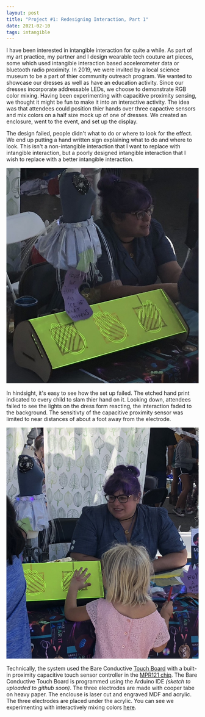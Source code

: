 ```yaml
---
layout: post
title: "Project #1: Redesigning Interaction, Part 1"
date: 2021-02-10
tags: intangible
---
```


I have been interested in intangible interaction for quite a while. As part of my art practice, my partner and I design wearable tech couture art pieces, some which used intangible interaction based accelerometer data or bluetooth radio proximity.  In 2019, we were invited by a local science museum to be a part of thier community outreach program. We wanted to showcase our dresses as well as have an education activity. Since our dresses incorporate addressable LEDs, we choose to demonstrate RGB color mixing. Having been experimenting with capacitive proximity sensing, we thought it might be fun to make it into an interactive activity. The idea was that attendees could position thier hands over three capactive sensors and mix colors on a half size mock up of one of dresses. We created an enclosure, went to the event, and set up the display. 

The design failed, people didn't what to do or where to look for the effect. We end up putting a hand written sign explaining what to do and where to look. This isn't a non-intangible interaction that I want to replace with intangible interaction, but a poorly designed intangible interaction that I wish to replace with a better intangible interaction.

![the set up](/images/IMG_7156.jpeg)

In hindsight, it's easy to see how the set up failed. The etched hand print indicated to every child to slam thier hand on it. Looking down, attendees failed to see the lights on the dress form reacting, the interaction faded to the background. The sensitivty of the capacitive proximity sensor was limited to near distances of about a foot away from the electrode.

![bad design](/images/IMG_7158.jpeg)

Technically, the system used the Bare Conductive [Touch Board](https://www.bareconductive.com/shop/touch-board/) with a built-in proximity capacitive touch sensor controller in the [MPR121 chip](https://cdn-shop.adafruit.com/datasheets/MPR121.pdf). The Bare Conductive Touch Board is programmed using the Arduino IDE *(sketch to uploaded to github soon)*. The three electrodes are made with cooper tabe on heavy paper. The enclouse is laser cut and engraved MDF and acrylic. The three electrodes are placed under the acrylic. You can see we experimenting with interactively mixing colors [here](https://www.instagram.com/p/BvzP8GUn6hn/).
